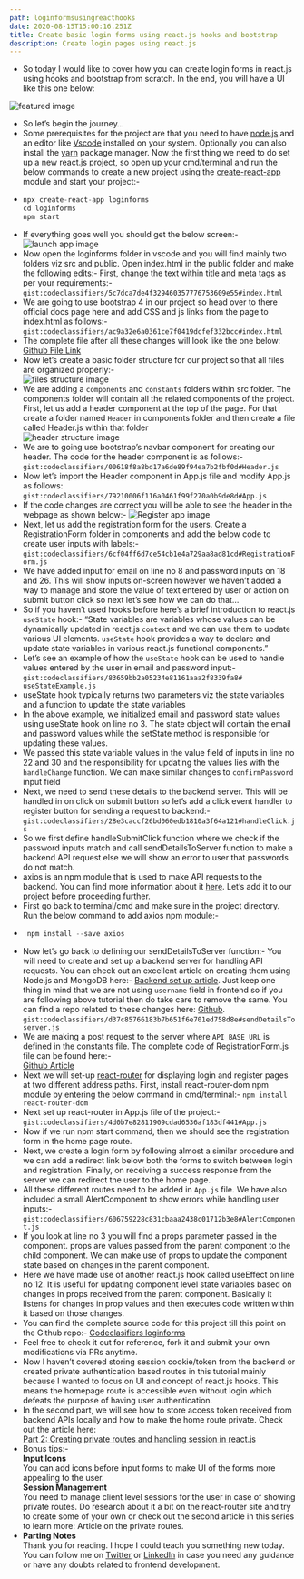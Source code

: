 ```yaml
---
path: loginformsusingreacthooks
date: 2020-08-15T15:00:16.251Z
title: Create basic login forms using react.js hooks and bootstrap
description: Create login pages using react.js
---
```

* So today I would like to cover how you can create login forms in react.js using hooks and bootstrap from scratch. In the end, you will have a UI like this one below:

![featured image](https://res.cloudinary.com/dk22rcdch/image/upload/v1597338639/Blogimages/1_screen3_pahzhf.png "Featured image")

* So let’s begin the journey…
* Some prerequisites for the project are that you need to have [node.js](https://nodejs.org/en/) and an editor like [Vscode](https://code.visualstudio.com/) installed on your system. Optionally you can also install the [yarn](https://classic.yarnpkg.com/en/docs/install) package manager. Now the first thing we need to do set up a new react.js project, so open up your cmd/terminal and run the below commands to create a new project using the [create-react-app](https://github.com/facebook/create-react-app) module and start your project:-
* ```javascript {numberLines: true}
  npx create-react-app loginforms
  cd loginforms
  npm start
  ```
* If everything goes well you should get the below screen:-
  ![launch app image](https://res.cloudinary.com/dk22rcdch/image/upload/v1597504249/Blogimages/1_fS_ANudeXp3j18tHYv3JdA_b2on9i.png "App Launch image")
* Now open the loginforms folder in vscode and you will find mainly two folders viz src and public. Open index.html in the public folder and make the following edits:-
   First, change the text within title and meta tags as per your requirements:-
  `gist:codeclassifiers/5c7dca7de4f329460357776753609e55#index.html`
* We are going to use bootstrap 4 in our project so head over to there official docs page here and add CSS and js links from the page to index.html as follows:-
  `gist:codeclassifiers/ac9a32e6a0361ce7f0419dcfef332bcc#index.html`
* The complete file after all these changes will look like the one below:
  [Github File Link](https://github.com/codeclassifiers/loginforms/blob/master/public/index.html)
* Now let’s create a basic folder structure for our project so that all files are organized properly:-\
  ![files structure image](https://res.cloudinary.com/dk22rcdch/image/upload/v1597504688/Blogimages/1_Wzx62ntOX7_75f58AA1Zgg_cfprvx.png "File Structure image")
* We are adding a `components` and `constants` folders within src folder. The components folder will contain all the related components of the project. First, let us add a header component at the top of the page.
    For that create a folder named `Header` in components folder and then create a file called Header.js within that folder\
  ![header structure image](https://res.cloudinary.com/dk22rcdch/image/upload/v1597504810/Blogimages/1_WxoZDD0zWDocRIvf-oCxug_aqdlhj.png "Header Structure image")
* We are to going use bootstrap’s navbar component for creating our header. The code for the header component is as follows:- 
  `gist:codeclassifiers/00618f8a8bd17a6de89f94ea7b2fbf0d#Header.js`
* Now let’s import the Header component in App.js file and modify App.js as follows:
    `gist:codeclassifiers/79210006f116a0461f99f270a0b9de8d#App.js`
* If the code changes are correct you will be able to see the header in the webpage as shown below:- 
  ![Register app image](https://res.cloudinary.com/dk22rcdch/image/upload/v1597505075/Blogimages/1_WezyWkBnv84UDfko3oo9aw_ekbd5l.png "Register App image")  
* Next, let us add the registration form for the users. Create a RegistrationForm folder in components and add the below code to create user inputs with labels:-
  `gist:codeclassifiers/6cf04ff6d7ce54cb1e4a729aa8ad81cd#RegistrationForm.js`  
* We have added input for email on line no 8 and password inputs on 18 and 26. This will show inputs on-screen however we haven’t added a way to manage and store the value of text entered by user or action on submit button click so next let’s see how we can do that…
* So if you haven’t used hooks before here’s a brief introduction to react.js `useState` hook:-
  “State variables are variables whose values can be dynamically updated in react.js `context` and we can use them to update various UI elements. `useState` hook provides a way to declare and update state variables in various react.js functional components.”
* Let’s see an example of how the `useState` hook can be used to handle values entered by the user in email and password input:-
  `gist:codeclassifiers/83659bb2a05234e81161aaa2f8339fa8#
  useStateExample.js`
* useState hook typically returns two parameters viz the state variables and a function to update the state variables
* In the above example, we initialized email and password state values using useState hook on line no 3. The state object will contain the email and password values while the setState method is responsible for updating these values. 
* We passed this state variable values in the value field of inputs in line no 22 and 30 and the responsibility for updating the values lies with the `handleChange` function. We can make similar changes to `confirmPassword` input field
* Next, we need to send these details to the backend server. This will be handled in on click on submit button so let’s add a click event handler to register button for sending a request to backend:-
  `gist:codeclassifiers/28e3caccf26bd060edb1810a3f64a121#handleClick.js`  
* So we first define handleSubmitClick function where we check if the password inputs match and call sendDetailsToServer function to make a backend API request else we will show an error to user that passwords do not match.
* axios is an npm module that is used to make API requests to the backend. You can find more information about it [here](https://www.npmjs.com/package/axios). Let’s add it to our project before proceeding further. 
* First go back to terminal/cmd and make sure in the project directory. Run the below command to add axios npm module:-  
* ```javascript {numberLines: true}
   npm install --save axios
  ```
* Now let’s go back to defining our sendDetailsToServer function:-
    You will need to create and set up a backend server for handling API requests. You can check out an excellent article on creating them using Node.js and MongoDB here:- [Backend set up article](https://dev.to/dipakkr/implementing-authentication-in-nodejs-with-express-and-jwt-codelab-1-j5i). Just keep one thing in mind that we are not using `username` field in frontend so if you are following above tutorial then do take care to remove the same. You can find a repo related to these changes here: [Github](https://github.com/codeclassifiers/quiz-app-backend/blob/master/routes/users.js).
  `gist:codeclassifiers/d37c85766183b7b651f6e701ed758d8e#sendDetailsToserver.js`
* We are making a post request to the server where `API_BASE_URL` is defined in the constants file.
  The complete code of RegistrationForm.js file can be found here:-\
  [Github Article](https://github.com/codeclassifiers/loginforms/blob/master/src/components/RegistrationForm/RegistrationForm.js)
* Next we will set-up [react-router](https://reacttraining.com/react-router/web/guides/quick-start) for displaying login and register pages at two different address paths. First, install react-router-dom npm module by entering the below command in cmd/terminal:-
  `npm install react-router-dom`
* Next set up react-router in App.js file of the project:-
  `gist:codeclassifiers/4d0b7e82811909cdad6536af183df441#App.js`
* Now if we run npm start command, then we should see the registration form in the home page route.
* Next, we create a login form by following almost a similar procedure and we can add a redirect link below both the forms to switch between login and registration. Finally, on receiving a success response from the server we can redirect the user to the home page.
* All these different routes need to be added in `App.js` file. We have also included a small AlertComponent to show errors while handling user inputs:-\
  `gist:codeclassifiers/606759228c831cbaaa2438c01712b3e8#AlertComponent.js`
* If you look at line no 3 you will find a props parameter passed in the component. props are values passed from the parent component to the child component. We can make use of props to update the component state based on changes in the parent component.
* Here we have made use of another react.js hook called useEffect on line no 12. It is useful for updating component level state variables based on changes in props received from the parent component. Basically it listens for changes in prop values and then executes code written within it based on those changes.
* You can find the complete source code for this project till this point on the Github repo:-
  [Codeclasifiers loginforms](https://github.com/codeclassifiers/loginforms/tree/develop-basic-code)  
* Feel free to check it out for reference, fork it and submit your own modifications via PRs anytime.
* Now I haven’t covered storing session cookie/token from the backend or created private authentication based routes in this tutorial mainly because I wanted to focus on UI and concept of react.js hooks. This means the homepage route is accessible even without login which defeats the purpose of having user authentication.
* In the second part, we will see how to store access token received from backend APIs locally and how to make the home route private. Check out the article here:\
  [Part 2: Creating private routes and handling session in react.js](https://coderwhodreams.com/blog/creating-private-routes-and-handling-session-in-react-js/)
* Bonus tips:-\
  **Input Icons**\
  You can add icons before input forms to make UI of the forms more appealing to the user.\
  **Session Management**\
  You need to manage client level sessions for the user in case of showing private routes. Do research about it a bit on the react-router site and try to create some of your own or check out the second article in this series to learn more: Article on the private routes.  
* **Parting Notes**\
  Thank you for reading. I hope I could teach you something new today. You can follow me on [Twitter](https://twitter.com/saurabhnative) or [LinkedIn](https://www.linkedin.com/in/saurabh-mhatre/) in case you need any guidance or have any doubts related to frontend development.
